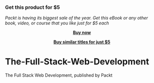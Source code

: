 
### Get this product for $5

<i>Packt is having its biggest sale of the year. Get this eBook or any other book, video, or course that you like just for $5 each</i>


<b><p align='center'>[Buy now](https://packt.link/9781788470735)</p></b>


<b><p align='center'>[Buy similar titles for just $5](https://subscription.packtpub.com/search)</p></b>


# The-Full-Stack-Web-Development
The Full Stack Web Development, published by Packt
